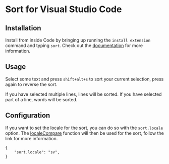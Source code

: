 # Sort for Visual Studio Code

## Installation

Install from inside Code by bringing up running the `install extension` command and typing `sort`. Check out the [documentation](https://code.visualstudio.com/docs/editor/extension-gallery) for more information.

## Usage

Select some text and press `shift+alt+s` to sort your current selection, press again to reverse the sort.

If you have selected multiple lines, lines will be sorted. If you have selected part of a line, words will be sorted.

## Configuration

If you want to set the locale for the sort, you can do so with the `sort.locale` option. The [localeCompare](https://developer.mozilla.org/en-US/docs/Web/JavaScript/Reference/Global_Objects/String/localeCompare) function will then be used for the sort, follow the link for more information.

```
{
	"sort.locale": "sv",
}
```